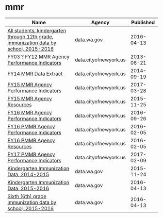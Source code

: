 # mmr

Name | Agency | Published
---- | ---- | ---------
[All students, kindergarten through 12th grade, immunization data by school, 2015-2016](../datasets/ie96-cgrn.md) | data.wa.gov | 2016-04-13
[FY03 ? FY12 MMR Agency Performance Indicators](../datasets/jhjm-vsp8.md) | data.cityofnewyork.us | 2013-06-21
[FY14 MMR Data Extract](../datasets/xkye-5k68.md) | data.cityofnewyork.us | 2014-09-19
[FY15 MMR Agency Performance Indicators](../datasets/fxdy-q85h.md) | data.cityofnewyork.us | 2017-03-28
[FY15 MMR Agency Resources](../datasets/erts-eyf6.md) | data.cityofnewyork.us | 2015-11-25
[FY16 MMR Agency Performance Indicators](../datasets/8jfz-tjny.md) | data.cityofnewyork.us | 2016-09-26
[FY16 PMMR Agency Performance Indicators](../datasets/q5za-zqz7.md) | data.cityofnewyork.us | 2016-02-05
[FY16 PMMR Agency Resources](../datasets/7ceq-6nwu.md) | data.cityofnewyork.us | 2016-02-05
[FY17 PMMR Agency Performance Indicators](../datasets/him9-7gri.md) | data.cityofnewyork.us | 2017-02-09
[Kindergarten Immunization Data, 2014-2015](../datasets/3nrj-de9w.md) | data.wa.gov | 2015-11-24
[Kindergarten Immunization Data, 2015-2016](../datasets/raxi-vijr.md) | data.wa.gov | 2016-04-13
[Sixth (6th) grade immunization data by school, 2015-2016](../datasets/9vf7-7een.md) | data.wa.gov | 2016-04-13

